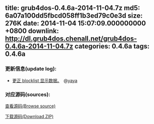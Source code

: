 title: grub4dos-0.4.6a-2014-11-04.7z
md5: 6a07a100dd5fbcd058ff1b3ed79c0e3d
size: 276K
date: 2014-11-04 15:07:09.000000000 +0800
downlink: http://dl.grub4dos.chenall.net/grub4dos-0.4.6a-2014-11-04.7z
categories: 0.4.6a
tags: 0.4.6a
---


### 更新信息(update log):
  * [﻿更正 blocklist 显示数据。](https://github.com/chenall/grub4dos/commit/f547f141c51b7e934f64f2bcd00d5d85a1da5ae3)　@[yaya](https://github.com/agalazis)

### 对应源码(sources):
  [查看源码(Browse source)](https://github.com/chenall/grub4dos/tree/f547f141c51b7e934f64f2bcd00d5d85a1da5ae3)

  [下载源码(Download ZIP)](https://github.com/chenall/grub4dos/archive/f547f141c51b7e934f64f2bcd00d5d85a1da5ae3.zip)
